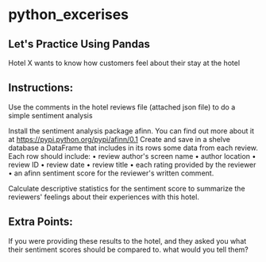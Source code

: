# python_excerises

Let's Practice Using Pandas
---------------------------

Hotel X wants to know how customers feel about their stay at the hotel

Instructions:
-------------
Use the comments in the hotel reviews file (attached json file) to do a simple sentiment analysis


Install the sentiment analysis package afinn. You can find out more about it at https://pypi.python.org/pypi/afinn/0.1
Create and save in a shelve database a DataFrame that includes in its rows some data from each review. 
Each row should include:
•	review author's screen name
•	author location
•	review ID
•	review date
•	review title
•	each rating provided by the reviewer
•	an afinn sentiment score for the reviewer's written comment.

Calculate descriptive statistics for the sentiment score to summarize the reviewers' feelings about their experiences with this hotel.

Extra Points:
------------
If you were providing these results to the hotel, and they asked you what their sentiment scores should be compared to.
what would you tell them?
